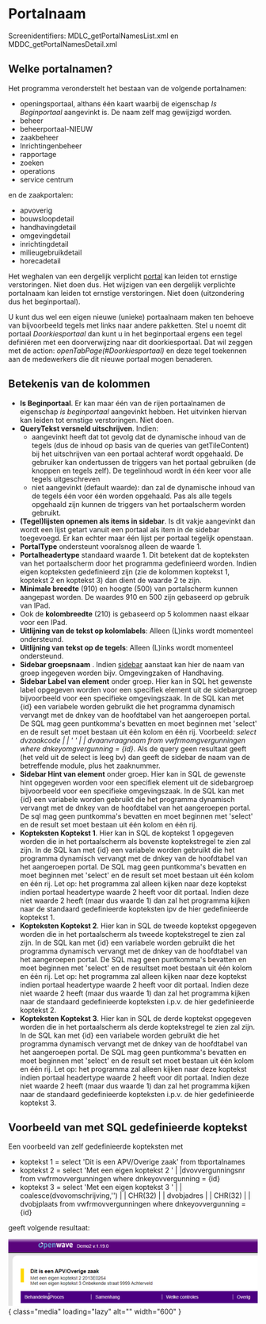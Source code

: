 # Portalnaam

Screenidentifiers: MDLC_getPortalNamesList.xml en MDDC_getPortalNamesDetail.xml

## Welke portalnamen?

Het programma veronderstelt het bestaan van de volgende portalnamen:

- openingsportaal, althans één kaart waarbij de eigenschap _Is Beginportaal_ aangevinkt is. De naam zelf mag gewijzigd worden.
- beheer
- beheerportaal-NIEUW
- zaakbeheer
- Inrichtingenbeheer
- rapportage
- zoeken
- operations
- service centrum

en de zaakportalen:

- apvoverig
- bouwsloopdetail
- handhavingdetail
- omgevingdetail
- inrichtingdetail
- milieugebruikdetail
- horecadetail

Het weghalen van een dergelijk verplicht [portal](/docs/instellen_inrichten/portaldefinitie.md) kan leiden tot ernstige verstoringen. Niet doen dus. Het wijzigen van een dergelijk verplichte portalnaam kan leiden tot ernstige verstoringen. Niet doen (uitzondering dus het beginportaal).

U kunt dus wel een eigen nieuwe (unieke) portaalnaam maken ten behoeve van bijvoorbeeld tegels met links naar andere pakketten.
Stel u noemt dit portaal _Doorkiesportaal_ dan kunt u in het beginportaal ergens een tegel definiëren met een doorverwijzing naar dit doorkiesportaal. Dat wil zeggen met de action: _openTabPage(#Doorkiesportaal)_ en deze tegel toekennen aan de medewerkers die dit nieuwe portaal mogen benaderen.

## Betekenis van de kolommen

- **Is Beginportaal**. Er kan maar één van de rijen portaalnamen de eigenschap _is beginportaal_ aangevinkt hebben. Het uitvinken hiervan kan leiden tot ernstige verstoringen. Niet doen.
- **QueryTekst versneld uitschrijven**. Indien:
  - aangevinkt heeft dat tot gevolg dat de dynamische inhoud van de tegels (dus de inhoud op basis van de queries van getTileContent) bij het uitschrijven van een portaal achteraf wordt opgehaald. De gebruiker kan ondertussen de triggers van het portaal gebruiken (de knoppen en tegels zelf). De tegelinhoud wordt in één keer voor alle tegels uitgeschreven
  - niet aangevinkt (default waarde): dan zal de dynamische inhoud van de tegels één voor één worden opgehaald. Pas als alle tegels opgehaald zijn kunnen de triggers van het portaalscherm worden gebruikt.
- **(Tegel)lijsten opnemen als items in sidebar**. Is dit vakje aangevinkt dan wordt een lijst getart vanuit een portaal als item in de sidebar toegevoegd. Er kan echter maar één lijst per portaal tegelijk openstaan.
- **PortalType** ondersteunt vooralsnog alleen de waarde 1.
- **Portalheadertype** standaard waarde 1. Dit betekent dat de kopteksten van het portaalscherm door het programma gedefinieerd worden. Indien eigen kopteksten gedefinieerd zijn (zie de kolommen koptekst 1, koptekst 2 en koptekst 3) dan dient de waarde 2 te zijn.
- **Minimale breedte** (910) en hoogte (500) van portalscherm kunnen aangepast worden. De waardes 910 en 500 zijn gebaseerd op gebruik van IPad.
- Ook de **kolombreedte** (210) is gebaseerd op 5 kolommen naast elkaar voor een IPad.
- **Uitlijning van de tekst op kolomlabels**: Alleen (L)inks wordt momenteel ondersteund.
- **Uitlijning van tekst op de tegels**: Alleen (L)inks wordt momenteel ondersteund.
- **Sidebar groepsnaam** . Indien [sidebar](/docs/instellen_inrichten/sidebar_zijbalk.md) aanstaat kan hier de naam van groep ingegeven worden bijv. Omgevingzaken of Handhaving.
- **Sidebar Label van element** onder groep. Hier kan in SQL het gewenste label opgegeven worden voor een specifiek element uit de sidebargroep bijvoorbeeld voor een specifieke omgevingszaak. In de SQL kan met {id} een variabele worden gebruikt die het programma dynamisch vervangt met de dnkey van de hoofdtabel van het aangeroepen portal. De SQL mag geen puntkomma's bevatten en moet beginnen met 'select' en de result set moet bestaan uit één kolom en één rij. Voorbeeld: _select dvzaakcode | | ' ' | | dvaanvraagnaam from vwfrmomgvergunningen where dnkeyomgvergunning = {id}_. Als de query geen resultaat geeft (het veld uit de select is leeg bv) dan geeft de sidebar de naam van de betreffende module, plus het zaaknummer.
- **Sidebar Hint van element** onder groep. Hier kan in SQL de gewenste hint opgegeven worden voor een specifiek element uit de sidebargroep bijvoorbeeld voor een specifieke omgevingszaak. In de SQL kan met {id} een variabele worden gebruikt die het programma dynamisch vervangt met de dnkey van de hoofdtabel van het aangeroepen portal. De sql mag geen puntkomma's bevatten en moet beginnen met 'select' en de result set moet bestaan uit één kolom en één rij.
- **Kopteksten Koptekst 1**. Hier kan in SQL de koptekst 1 opgegeven worden die in het portaalscherm als bovenste koptekstregel te zien zal zijn. In de SQL kan met {id} een variabele worden gebruikt die het programma dynamisch vervangt met de dnkey van de hoofdtabel van het aangeroepen portal. De SQL mag geen puntkomma's bevatten en moet beginnen met 'select' en de result set moet bestaan uit één kolom en één rij. Let op: het programma zal alleen kijken naar deze koptekst indien portaal headertype waarde 2 heeft voor dit portaal. Indien deze niet waarde 2 heeft (maar dus waarde 1) dan zal het programma kijken naar de standaard gedefinieerde kopteksten ipv de hier gedefinieerde koptekst 1.
- **Kopteksten Koptekst 2**. Hier kan in SQL de tweede koptekst opgegeven worden die in het portaalscherm als tweede koptekstregel te zien zal zijn. In de SQL kan met {id} een variabele worden gebruikt die het programma dynamisch vervangt met de dnkey van de hoofdtabel van het aangeroepen portal. De SQL mag geen puntkomma's bevatten en moet beginnen met 'select' en de resultset moet bestaan uit één kolom en één rij. Let op: het programma zal alleen kijken naar deze koptekst indien portaal headertype waarde 2 heeft voor dit portaal. Indien deze niet waarde 2 heeft (maar dus waarde 1) dan zal het programma kijken naar de standaard gedefinieerde kopteksten i.p.v. de hier gedefinieerde koptekst 2.
- **Kopteksten Koptekst 3**. Hier kan in SQL de derde koptekst opgegeven worden die in het portaalscherm als derde koptekstregel te zien zal zijn. In de SQL kan met {id} een variabele worden gebruikt die het programma dynamisch vervangt met de dnkey van de hoofdtabel van het aangeroepen portal. De SQL mag geen puntkomma's bevatten en moet beginnen met 'select' en de result set moet bestaan uit één kolom en één rij. Let op: het programma zal alleen kijken naar deze koptekst indien portaal headertype waarde 2 heeft voor dit portaal. Indien deze niet waarde 2 heeft (maar dus waarde 1) dan zal het programma kijken naar de standaard gedefinieerde kopteksten i.p.v. de hier gedefinieerde koptekst 3.

## Voorbeeld van met SQL gedefinieerde koptekst

Een voorbeeld van zelf gedefinieerde kopteksten met

- koptekst 1 = select 'Dit is een APV/Overige zaak' from tbportalnames
- koptekst 2 = select 'Met een eigen koptekst 2 ' | |dvovvergunningsnr from vwfrmovvergunningen where dnkeyovvergunning = {id}
- koptekst 3 = select 'Met een eigen koptekst 3 ' | | coalesce(dvovomschrijving,'') | | CHR(32) | | dvobjadres | | CHR(32) | | dvobjplaats from vwfrmovvergunningen where dnkeyovvergunning = {id}

geeft volgende resultaat:

![](/img/applicatiebeheer/instellen_inrichten/portaldefinitie/2020-11-05_10_42_46-demo2_v.1.19.0.w.600_tok.99c2ee.png){ class="media" loading="lazy" alt="" width="600" }

